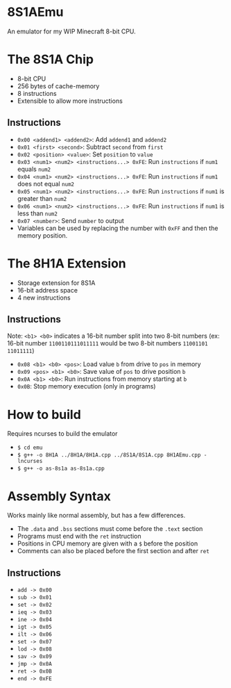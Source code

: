 # 8S1AEmu
An emulator for my WIP Minecraft 8-bit CPU.

# The 8S1A Chip
* 8-bit CPU
* 256 bytes of cache-memory
* 8 instructions
* Extensible to allow more instructions

## Instructions
* `0x00 <addend1> <addend2>`: Add `addend1` and `addend2`
* `0x01 <first> <second>`: Subtract `second` from `first`
* `0x02 <position> <value>`: Set `position` to `value`
* `0x03 <num1> <num2> <instructions...> 0xFE`:    Run `instructions` if `num1` equals `num2`
* `0x04 <num1> <num2> <instructions...> 0xFE`:    Run `instructions` if `num1` does not equal `num2`
* `0x05 <num1> <num2> <instructions...> 0xFE`:    Run `instructions` if `num1` is greater than `num2`
* `0x06 <num1> <num2> <instructions...> 0xFE`:    Run `instructions` if `num1` is less than `num2`
* `0x07 <number>`:                                Send `number` to output
* Variables can be used by replacing the number with `0xFF` and then the memory position.

# The 8H1A Extension
* Storage extension for 8S1A
* 16-bit address space
* 4 new instructions

## Instructions
Note: `<b1> <b0>` indicates a 16-bit number split into two 8-bit numbers (ex: 16-bit number `1100110111011111` would be two 8-bit numbers `11001101 11011111`)
* `0x08 <b1> <b0> <pos>`:                    Load value `b` from drive to `pos` in memory
* `0x09 <pos> <b1> <b0>`:                    Save value of `pos` to drive position `b`
* `0x0A <b1> <b0>`:                          Run instructions from memory starting at `b`
* `0x0B`: Stop memory execution (only in programs)

# How to build
Requires ncurses to build the emulator
* `$ cd emu`
* `$ g++ -o 8H1A ../8H1A/8H1A.cpp ../8S1A/8S1A.cpp 8H1AEmu.cpp -lncurses`
* `$ g++ -o as-8s1a as-8s1a.cpp`

# Assembly Syntax
Works mainly like normal assembly, but has a few differences.
* The `.data` and `.bss` sections must come before the `.text` section
* Programs must end with the `ret` instruction
* Positions in CPU memory are given with a `$` before the position
* Comments can also be placed before the first section and after `ret`

## Instructions
* `add -> 0x00`
* `sub -> 0x01`
* `set -> 0x02`
* `ieq -> 0x03`
* `ine -> 0x04`
* `igt -> 0x05`
* `ilt -> 0x06`
* `set -> 0x07`
* `lod -> 0x08`
* `sav -> 0x09`
* `jmp -> 0x0A`
* `ret -> 0x0B`
* `end -> 0xFE`
